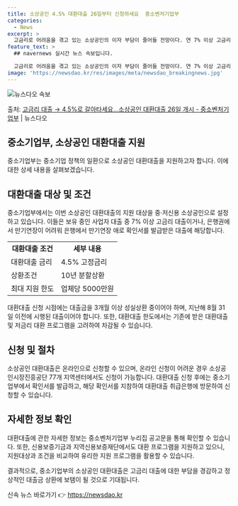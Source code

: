 ```yaml
---
title: 소상공인 4.5% 대환대출 26일부터 신청하세요  중소벤처기업부
categories:
  - News
excerpt: >
  고금리로 어려움을 겪고 있는 소상공인의 이자 부담이 줄어들 전망이다. 연 7% 이상 고금리 대출을 4.5% …
feature_text: >
  ## navernews 실시간 뉴스 속보입니다.

  고금리로 어려움을 겪고 있는 소상공인의 이자 부담이 줄어들 전망이다. 연 7% 이상 고금리 대출을 4.5% …
image: 'https://newsdao.kr/res/images/meta/newsdao_breakingnews.jpg'
---
```


![뉴스다오 속보](https://newsdao.kr/res/images/meta/newsdao_breakingnews.jpg)

<p>출처: <a href="https://newsdao.kr/3221" rel="dofollow">고금리 대출 → 4.5%로 갈아타세요…소상공인 대환대출 26일 개시 - 중소벤처기업부</a> | 뉴스다오</p>

<h2 data-ke-size="size26">중소기업부, 소상공인 대환대출 지원</h2>
<p data-ke-size="size16">중소기업부는 중소기업 정책의 일환으로 소상공인 대환대출을 지원하고자 합니다. 이에 대한 상세 내용을 살펴보겠습니다.</p>

<h2 data-ke-size="size24">대환대출 대상 및 조건</h2>
<p data-ke-size="size16">중소기업부에서는 이번 소상공인 대환대출의 지원 대상을 중·저신용 소상공인으로 설정하고 있습니다. 이들은 보유 중인 사업자 대출 중 7% 이상 고금리 대출이거나, 은행권에서 만기연장이 어려워 은행에서 만기연장 애로 확인서를 발급받은 대출에 해당합니다.</p>

<table>
  <tr>
    <td style="text-align: center; height: 17px;"><b>대환대출 조건</b></td>
    <td style="text-align: center; height: 17px;"><b>세부 내용</b></td>
  </tr>
  <tr>
    <td style="text-align: left; height: 17px;">대환대출 금리</td>
    <td style="text-align: left; height: 17px;">4.5% 고정금리</td>
  </tr>
  <tr>
    <td style="text-align: left; height: 17px;">상환조건</td>
    <td style="text-align: left; height: 17px;">10년 분할상환</td>
  </tr>
  <tr>
    <td style="text-align: left; height: 17px;">최대 지원 한도</td>
    <td style="text-align: left; height: 17px;">업체당 5000만원</td>
  </tr>
</table>

<p data-ke-size="size16">대환대출 신청 시점에는 대출금을 3개월 이상 성실상환 중이어야 하며, 지난해 8월 31일 이전에 시행된 대출이어야 합니다. 또한, 대환대출 한도에서는 기존에 받은 대환대출 및 저금리 대환 프로그램을 고려하여 차감될 수 있습니다.</p>

<h2 data-ke-size="size24">신청 및 절차</h2>
<p data-ke-size="size16">소상공인 대환대출은 온라인으로 신청할 수 있으며, 온라인 신청이 어려운 경우 소상공인시장진흥공단 77개 지역센터에서도 신청이 가능합니다. 대환대출 신청 후에는 중소기업부에서 확인서를 발급하고, 해당 확인서를 지참하여 대환대출 취급은행에 방문하여 신청할 수 있습니다.</p>

<h2 data-ke-size="size24">자세한 정보 확인</h2>
<p data-ke-size="size16">대환대출에 관한 자세한 정보는 중소벤처기업부 누리집 공고문을 통해 확인할 수 있습니다. 또한, 신용보증기금과 지역신용보증재단에서도 대환 프로그램을 지원하고 있으니, 지원대상과 조건을 비교하여 유리한 지원 프로그램을 활용할 수 있습니다.</p>

<p data-ke-size="size16">결과적으로, 중소기업부의 소상공인 대환대출은 고금리 대출에 대한 부담을 경감하고 정상적인 대출금 상환에 보탬이 될 것으로 기대됩니다.</p> 

신속 뉴스 바로가기 👉 <a href="https://newsdao.kr" rel="dofollow">https://newsdao.kr</a>


